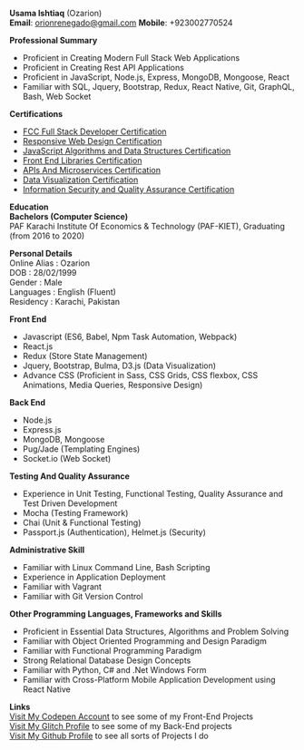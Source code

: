 **Usama Ishtiaq** (Ozarion)     
**Email**: orionrenegado@gmail.com
**Mobile**: +923002770524   
   
__Professional Summary__    
* Proficient in Creating Modern Full Stack Web Applications        
* Proficient in Creating Rest API Applications       
* Proficient in JavaScript, Node.js, Express, MongoDB, Mongoose, React       
* Familiar with SQL, Jquery, Bootstrap, Redux, React Native, Git, GraphQL, Bash, Web Socket       
      
__Certifications__       
* [FCC Full Stack Developer Certification](https://www.freecodecamp.org/certification/ozarion/full-stack)       
* [Responsive Web Design Certification](https://www.freecodecamp.org/certification/ozarion/responsive-web-design)      
* [JavaScript Algorithms and Data Structures Certification](https://www.freecodecamp.org/certification/ozarion/javascript-algorithms-and-data-structures)        
* [Front End Libraries Certification](https://www.freecodecamp.org/certification/ozarion/front-end-libraries)       
* [APIs And Microservices Certification](https://www.freecodecamp.org/certification/ozarion/apis-and-microservices)      
* [Data Visualization Certification](https://www.freecodecamp.org/certification/ozarion/data-visualization)      
* [Information Security and Quality Assurance Certification](https://www.freecodecamp.org/certification/ozarion/information-security-and-quality-assurance)       
         
__Education__         
**Bachelors (Computer Science)**        
PAF Karachi Institute Of Economics & Technology (PAF-KIET), 
Graduating (from 2016 to 2020)        
   
__Personal Details__              
 Online Alias    : Ozarion        
 DOB             : 28/02/1999          
 Gender          : Male                
 Languages       : English (Fluent)      
 Residency       : Karachi, Pakistan        
         
__Front End__       
* Javascript (ES6, Babel, Npm Task Automation, Webpack)          
* React.js         
* Redux (Store State Management)         
* Jquery, Bootstrap, Bulma, D3.js (Data Visualization)           
* Advance CSS (Proficient in Sass, CSS Grids, CSS flexbox, CSS Animations, Media Queries, Responsive Design)         
          
__Back End__      
* Node.js             
* Express.js         
* MongoDB, Mongoose      
* Pug/Jade (Templating Engines)      
* Socket.io (Web Socket)       
        
__Testing And Quality Assurance__
* Experience in Unit Testing, Functional Testing, Quality Assurance and Test Driven Development       
* Mocha (Testing Framework)      
* Chai (Unit & Functional Testing)        
* Passport.js (Authentication), Helmet.js (Security)       
     
__Administrative Skill__         
* Familiar with Linux Command Line, Bash Scripting           
* Experience in Application Deployment               
* Familiar with Vagrant        
* Familiar with Git Version Control        

__Other Programming Languages, Frameworks and Skills__        
* Proficient in Essential Data Structures, Algorithms and Problem Solving         
* Familiar with Object Oriented Programming and Design Paradigm         
* Familiar with Functional Programming Paradigm        
* Strong Relational Database Design Concepts       
* Familiar with Python, C# and .Net Windows Form        
* Familiar with Cross-Platform Mobile Application Development using React Native        
               
__Links__        
 [Visit My Codepen Account](https://codepen.io/ozarion/) to see some of my Front-End Projects      
 [Visit My Glitch Profile](https://glitch.com/@Ozarion) to see some of my Back-End projects       
 [Visit My Github Profile](https://github.com/Ozarion) to see all sorts of Projects I do
